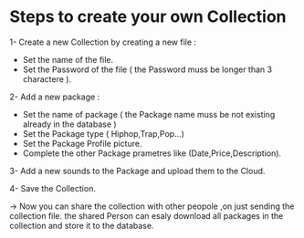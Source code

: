 
# Steps to create your own Collection
1- Create a new Collection by creating a new file :

- Set the name of the file. 
- Set the Password of the file ( the Password muss be longer than 3 charactere ).

2- Add a new package :

- Set the name of package ( the Package name muss be not existing already in the database )
- Set the Package type ( Hiphop,Trap,Pop...)
- Set the Package Profile picture.
- Complete the other Package prametres like (Date,Price,Description).

3- Add a new sounds to the Package and upload them to the Cloud.

4- Save the Collection. 

-> Now you can share the collection with other peopole ,on just sending the collection file.
the shared Person can esaly download all packages in the collection and store it to the database.
